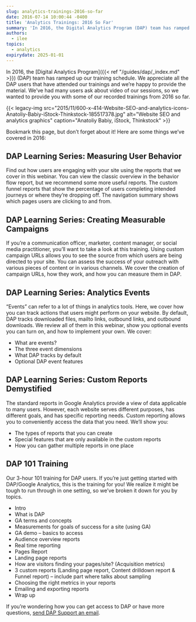 ```yaml
---
slug: analytics-trainings-2016-so-far
date: 2016-07-14 10:00:44 -0400
title: 'Analytics Trainings: 2016 So Far'
summary: 'In 2016, the Digital Analytics Program (DAP) team has ramped up our training schedule. We appreciate all the DAP users that have attended our trainings and we’re happy to provide the material. We’ve had many users ask about video of our sessions, so we wanted to provide you with some of our recorded trainings from'
authors:
  - ilee
topics:
  - analytics
expirydate: 2025-01-01
---
```


In 2016, the [Digital Analytics Program]({{< ref "/guides/dap/_index.md" >}}) (DAP) team has ramped up our training schedule. We appreciate all the DAP users that have attended our trainings and we’re happy to provide the material. We’ve had many users ask about video of our sessions, so we wanted to provide you with some of our recorded trainings from 2016 so far.

{{< legacy-img src="2015/11/600-x-414-Website-SEO-and-analytics-icons-Anatoliy-Babiy-iStock-Thinkstock-185517378.jpg" alt="Website SEO and analytics graphics" caption="Anatoliy Babiy, iStock, Thinkstock" >}}

Bookmark this page, but don’t forget about it! Here are some things we’ve covered in 2016:

## DAP Learning Series: Measuring User Behavior 

Find out how users are engaging with your site using the reports that we cover in this webinar. You can view the classic overview in the behavior flow report, but we recommend some more useful reports. The custom funnel reports that show the percentage of users completing intended journeys or where they’re dropping off. The navigation summary shows which pages users are clicking to and from.

## DAP Learning Series: Creating Measurable Campaigns

If you’re a communication officer, marketer, content manager, or social media practitioner, you’ll want to take a look at this training. Using custom campaign URLs allows you to see the source from which users are being directed to your site. You can assess the success of your outreach with various pieces of content or in various channels. We cover the creation of campaign URLs, how they work, and how you can measure them in DAP.

## DAP Learning Series: Analytics Events

“Events” can refer to a lot of things in analytics tools. Here, we cover how you can track actions that users might perform on your website. By default, DAP tracks downloaded files, mailto links, outbound links, and outbound downloads. We review all of them in this webinar, show you optional events you can turn on, and how to implement your own. We cover:

  * What are events?
  * The three event dimensions
  * What DAP tracks by default
  * Optional DAP event features

## DAP Learning Series: Custom Reports Demystified

The standard reports in Google Analytics provide a view of data applicable to many users. However, each website serves different purposes, has different goals, and has specific reporting needs. Custom reporting allows you to conveniently access the data that you need. We’ll show you:

  * The types of reports that you can create
  * Special features that are only available in the custom reports
  * How you can gather multiple reports in one place

## DAP 101 Training

Our 3-hour 101 training for DAP users. If you’re just getting started with DAP/Google Analytics, this is the training for you! We realize it might be tough to run through in one setting, so we’ve broken it down for you by topics.

  * Intro
  * What is DAP
  * GA terms and concepts
  * Measurements for goals of success for a site (using GA)
  * GA demo &#8211; basics to access
  * Audience overview reports
  * Real time reporting
  * Pages Report
  * Landing page reports
  * How are visitors finding your pages/site? (Acquisition metrics)
  * 3 custom reports (Landing page report, Content drilldown report & Funnel report) &#8211; include part where talks about sampling
  * Choosing the right metrics in your reports
  * Emailing and exporting reports
  * Wrap up

If you’re wondering how you can get access to DAP or have more questions, [send DAP Support an email](mailto:dap@gsa.gov).
